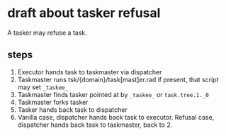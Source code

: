 
# draft about tasker refusal

A tasker may refuse a task.

## steps

1. Executor hands task to taskmaster via dispatcher
2. Taskmaster runs tsk/{domain}/task\[mast\]er.rad if present, that script may set `_taskee_`
3. Taskmaster finds tasker pointed at by `_taskee_` or `task.tree.1._0`
4. Taskmaster forks tasker
5. Tasker hands back task to dispatcher
6. Vanilla case, dispatcher hands back task to executor. Refusal case, dispatcher hands back task to taskmaster, back to 2.

